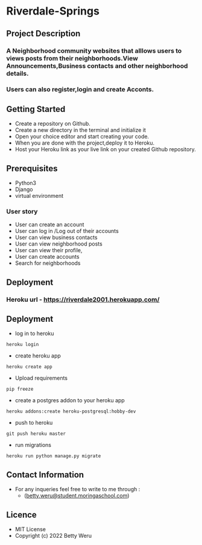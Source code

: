 # Riverdale-Springs


## Project Description

### A Neighborhood community websites that alllows users to views posts from their neighborhoods.View Announcements,Business contacts and other neighborhood details.
### Users can also register,login and create Acconts.

## Getting Started

- Create a repository on Github.
- Create a new directory in the terminal and initialize it
- Open your choice editor and start creating your code.
- When you are done with the project,deploy it to Heroku.
- Host your Heroku link as your live link on your created Github repository.



## Prerequisites

- Python3
- Django
- virtual environment

### User story
- User can create an account
- User can log in /Log out of their accounts
- User can view business contacts
- User can view neighborhood posts
- User can view their profile,
- User can create  accounts 
- Search for neighborhoods 



## Deployment
### Heroku url  - https://riverdale2001.herokuapp.com/


## Deployment
- log in to heroku
```
heroku login
```
- create heroku app
```
heroku create app
```
- Upload requirements
```
pip freeze
```
- create a postgres addon to your heroku app
```
heroku addons:create heroku-postgresql:hobby-dev
```
- push to heroku

```
git push heroku master
```
- run migrations
```
heroku run python manage.py migrate
```
## Contact Information
- For any inqueries feel free to write to me through :
  - (betty.weru@student.moringaschool.com)

## Licence
- MIT License
- Copyright (c) 2022 Betty Weru
